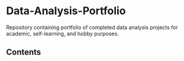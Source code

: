 # Data-Analysis-Portfolio
Repository containing portfolio of completed data analysis projects for academic, self-learning, and hobby purposes. 

## Contents


